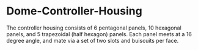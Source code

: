 # Dome-Controller-Housing

The controller housing consists of 6 pentagonal panels, 10 hexagonal panels, and 5 trapezoidal (half hexagon) panels. Each panel meets at a 16 degree angle, and mate via a set of two slots and buiscuits per face. 
